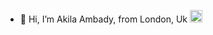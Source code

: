 - 👋 Hi, I’m Akila Ambady, from London, Uk <img width="20" alt="United-kingdom_flag_icon_round" src="https://github.com/a-keeks/a-keeks/assets/156318751/48e2d2b4-f514-4200-a3a0-f9a43a728741">


